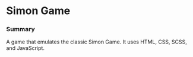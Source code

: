 # Simon Game

### Summary

A game that emulates the classic Simon Game. It uses HTML, CSS, SCSS, and JavaScript.